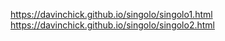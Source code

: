 https://davinchick.github.io/singolo/singolo1.html
https://davinchick.github.io/singolo/singolo2.html
